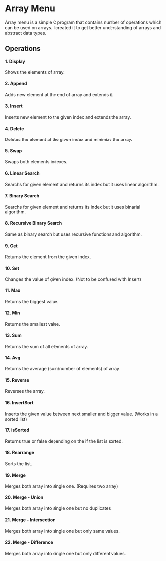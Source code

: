 # Array Menu
Array menu is a simple C program that contains number of operations which can be used on arrays. I created it to get better understanding of arrays and abstract data types. 

## Operations
#### 1. Display 
Shows the elements of array.
#### 2. Append
Adds new element at the end of array and extends it.
#### 3. Insert
Inserts new element to the given index and extends the array.
#### 4. Delete
Deletes the element at the given index and minimize the array.
#### 5. Swap
Swaps both elements indexes.
#### 6. Linear Search
Searchs for given element and returns its index but it uses linear algorithm.
#### 7. Binary Search
Searchs for given element and returns its index but it uses binarial algorithm.
#### 8. Recursive Binary Search
Same as binary search but uses recursive functions and algorithm.
#### 9. Get
Returns the element from the given index.
#### 10. Set
Changes the value of given index. (Not to be confused with Insert)
#### 11. Max
Returns the biggest value.
#### 12. Min
Returns the smallest value.
#### 13. Sum
Returns the sum of all elements of array.
#### 14. Avg
Returns the average (sum/number of elements) of array
#### 15. Reverse
Reverses the array.
#### 16. InsertSort
Inserts the given value between next smaller and bigger value. (Works in a sorted list)
#### 17. isSorted
Returns true or false depending on the if the list is sorted.
#### 18. Rearrange
Sorts the list.
#### 19. Merge
Merges both array into single one. (Requires two array)
#### 20. Merge - Union
Merges both array into single one but no duplicates.
#### 21. Merge - Intersection
Merges both array into single one but only same values.
#### 22. Merge - Difference
Merges both array into single one but only different values.
